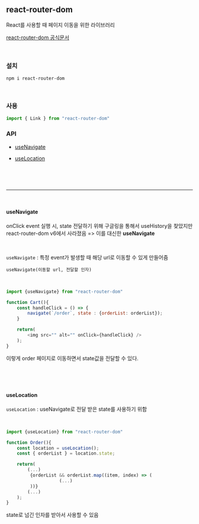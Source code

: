 ## react-router-dom

React를 사용할 때 페이지 이동을 위한 라이브러리

[react-router-dom 공식문서](https://reactrouter.com/docs/en/v6/api)

​           

### 설치

`npm i react-router-dom`

​         

### 사용

```js
import { Link } from "react-router-dom"
```



### API 

- [useNavigate](#usenavigate)

- [useLocation](#uselocation)

​           

​               

------

​           

#### useNavigate

onClick event 실행 시, state 전달하기 위해 구글링을 통해서 useHistory을 찾았지만 react-router-dom v6에서 사라졌음 => 이를 대신한 **useNavigate**

​              

`useNavigate` : 특정 event가 발생할 때 해당 url로 이동할 수 있게 만들어줌 

`useNavigate(이동할 url, 전달할 인자)`

​            

```js
import {useNavigate} from "react-router-dom"

function Cart(){
    const handleClick = () => {
    	navigate(`/order`, state : {orderList: orderList});
	}

	return(
    	<img src="" alt="" onClick={handleClick} />
    );
}
```

이렇게 order 페이지로 이동하면서 state값을 전달할 수 있다.

​                      

​                      

#### useLocation

`useLocation` : useNavigate로 전달 받은 state를 사용하기 위함

​                      

```js
import {useLocation} from "react-router-dom"

function Order(){
    const location = useLocation();
    const { orderList } = location.state;

	return(
        (...)
    	 {orderList && orderList.map((item, index) => (
                    (...)
         ))}
		(...)
    );
}
```

state로 넘긴 인자를 받아서 사용할 수 있음





